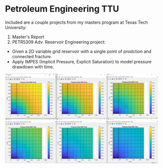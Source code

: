 # Petroleum Engineering TTU
Included are a couple projects from my masters program at Texas Tech University:

1. Master's Report
2. PETR5309 Adv. Reservoir Engineering project:
  - Given a 2D variable grid reservoir with a single point of prodction and connected fracture.
  - Apply IMPES (Implicit Pressure, Explicit Saturation) to model pressure drawdown with time.

![alt text](https://github.com/kgb89/Petr_Engr/blob/master/2D_pressure_drawdown.png)
